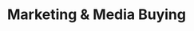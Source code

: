 ---
title: "Marketing & Media Buying"
meta_title: "Marketing & Media Buying Services | Conversion Collective"
description: "Scale your digital marketing campaigns with AI-powered media buying and campaign optimization across major platforms."

hero:
  title: "Performance Marketing at Scale"
  content: "We help digital publishers and ecommerce brands scale their campaigns profitably with AI-powered media buying and optimization."

section_1:
  title: "Media Buying Excellence"
  content: "Scale your campaigns profitably with our data-driven approach to performance marketing across major platforms."
  image: "/images/services/media-buying.png"
  highlights:
    - "Expert campaign management"
    - "Cross-platform optimization"
    - "Performance-based pricing"
  features:
    - "Meta & Google Ads expertise"
    - "Taboola & X optimization"
    - "Real-time performance monitoring"
  button:
    enable: true
    label: "Scale Your Campaigns"
    link: "/contact"

section_2:
  badge: "TECHNOLOGY"
  title: "AI-Powered Optimization"
  content: "Our proprietary Ad Nexus platform and AI tools help scale campaigns efficiently while maintaining performance targets."
  image_1: "/images/services/adnexus.png"
  image_2: "/images/services/ai-tools.png"
  features:
    - "Ad Nexus campaign management"
    - "AI creative generation"
    - "Machine learning optimization"
  button:
    enable: true
    label: "See How It Works"
    link: "/platforms"

section_3:
  title: "Campaign Management"
  icon: "filter"
  content: "Full-service campaign oversight from creative development to optimization and reporting."
  image: "/images/services/campaign.png"

section_4:
  title: "Creative Services"
  icon: "copy"
  content: "AI-powered creation of UI UGC, Real Actor UGC, and display ads optimized for performance."
  image_1: "/images/services/creative2.png"
  image_2: "/images/services/stats.png"

section_5:
  title: "Reporting & Analytics"
  icon: "chart-bar"
  content: "Comprehensive performance tracking and analysis across all platforms with actionable insights."
  image: "/images/services/analytics.png"

review:
  title: "Trusted by Leading Digital Publishers"
  content: "See how we've helped clients scale their campaigns while maintaining ROAS targets."
--- 